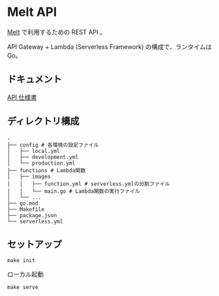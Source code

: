 # Melt API

[Melt](https://github.com/qazsato/melt) で利用するための REST API 。

API Gateway + Lambda (Serverless Framework) の構成で、ランタイムは Go。

## ドキュメント

[API 仕様書](https://qazsato.github.io/melt-api)

## ディレクトリ構成

```
.
├── config # 各環境の設定ファイル
│   ├── local.yml
│   ├── development.yml
│   └── production.yml
├── functions # Lambda関数
│   ├── images
│   │   ├── function.yml # serverless.ymlの分割ファイル
│   │   └── main.go # Lambda関数の実行ファイル
│   └── ...
├── go.mod
├── Makefile
├── package.json
└── serverless.yml
```

## セットアップ

```
make init
```

ローカル起動
```
make serve
```
